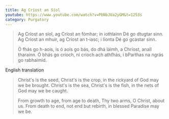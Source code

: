 ```yaml
---
title: Ag Críost an Síol
youtube: https://www.youtube.com/watch?v=PbNbJUa2yGM&t=1253s
category: Purgatory
---
```


> Ag Críost an síol, ag Críost an fómhar;
> in iothlainn Dé go dtugtar sinn.
> Ag Críost an mhuir, ag Críost an t-iasc;
> i líonta Dé go gcastar sinn.
>  
> Ó fhás go h-aois, is ó aois go bás,
> do dhá láimh, a Chríost, anall tharainn.
> Ó bhás go críoch, ní críoch ach athfhás,
> i bParthas na ngrás go rabhaimid.

English translation

> Christ's is the seed, Christ's is the crop,
> in the rickyard of God may we be brought.
> Christ's is the sea, Christ's is the fish,
> in the nets of God may we be caught.
>  
> From growth to age, from age to death,
> Thy two arms, O Christ, about us.
> From death to end, not end but rebirth,
> in blessed Paradise may we be.
